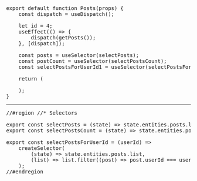 <pre>
export default function Posts(props) {
	const dispatch = useDispatch();

	let id = 4;
	useEffect(() => {
		dispatch(getPosts());
	}, [dispatch]);

	const posts = useSelector(selectPosts);
	const postCount = useSelector(selectPostsCount);
	const selectPostsForUserId1 = useSelector(selectPostsForUserId(id));

	return (
		<!-- <div>
			<h1>{postCount} - Posts In Total</h1>
			<h2>
				//{selectPostsForUserId1.length} - Posts Are Written By User Id One -{" "}
				//{posts.filter((post) => post.userId === id).length}
			</h2>
			<ul>
				{selectPostsForUserId1.map((post) => (
					<li key={post.id}>{post.title}</li>
				))}
			</ul>
		</div>-->
	);
}
</pre>
---
<pre>
//#region //* Selectors

export const selectPosts = (state) => state.entities.posts.list;
export const selectPostsCount = (state) => state.entities.posts.list.length;

export const selectPostsForUserId = (userId) =>
	createSelector(
		(state) => state.entities.posts.list,
		(list) => list.filter((post) => post.userId === userId)
	);
//#endregion
</pre>
